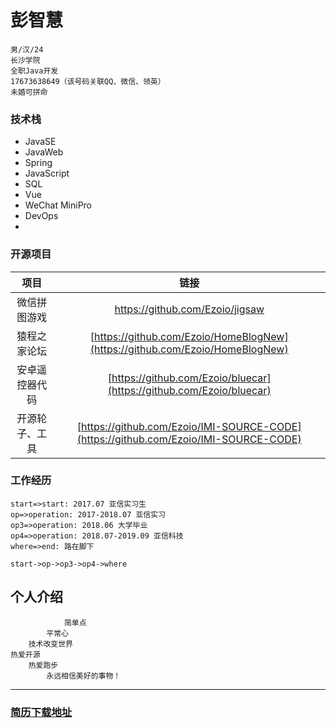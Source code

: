 # 彭智慧

    男/汉/24
    长沙学院
    全职Java开发
    17673638649（该号码关联QQ、微信、领英）
    未婚可拼命

### 技术栈
-  JavaSE
-  JavaWeb
-  Spring  
-  JavaScript
-  SQL
-  Vue
-  WeChat MiniPro
-  DevOps
- 

### 开源项目

| 项目         | 链接   | 
| :--------:   | :-----:  |
| 微信拼图游戏      | [https://github.com/Ezoio/jigsaw  ](https://github.com/Ezoio/jigsaw  ) |
| 猿程之家论坛 | [https://github.com/Ezoio/HomeBlogNew](https://github.com/Ezoio/HomeBlogNew) |
| 安卓遥控器代码        |   [https://github.com/Ezoio/bluecar](https://github.com/Ezoio/bluecar)   | 
|开源轮子、工具 | [https://github.com/Ezoio/IMI-SOURCE-CODE](https://github.com/Ezoio/IMI-SOURCE-CODE) |

### 工作经历

```flow
start=>start: 2017.07 亚信实习生
op=>operation: 2017-2018.07 亚信实习
op3=>operation: 2018.06 大学毕业
op4=>operation: 2018.07-2019.09 亚信科技
where=>end: 路在脚下

start->op->op3->op4->where
```

## 个人介绍

                简单点
            平常心
        技术改变世界
    热爱开源
        热爱跑步
            永远相信美好的事物！
			
			
-------------------

### [简历下载地址](https://github.com/Ezoio/pzh/raw/master/%E5%BA%94%E8%81%98Java%E8%BD%AF%E4%BB%B6%E5%BC%80%E5%8F%91__%E5%BD%AD%E6%99%BA%E6%85%A7.pdf)

